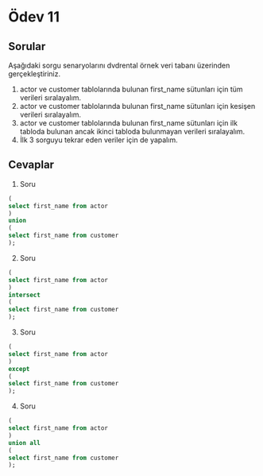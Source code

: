 # Ödev 11

## Sorular

Aşağıdaki sorgu senaryolarını dvdrental örnek veri tabanı üzerinden gerçekleştiriniz.

1. actor ve customer tablolarında bulunan first_name sütunları için tüm verileri sıralayalım.
2. actor ve customer tablolarında bulunan first_name sütunları için kesişen verileri sıralayalım.
3. actor ve customer tablolarında bulunan first_name sütunları için ilk tabloda bulunan ancak ikinci tabloda bulunmayan verileri sıralayalım.
4. İlk 3 sorguyu tekrar eden veriler için de yapalım.

## Cevaplar

1. Soru
``` sql
(
select first_name from actor
)
union
(
select first_name from customer
);
```
2. Soru
``` sql
(
select first_name from actor
)
intersect
(
select first_name from customer
);
```
 3. Soru
 ``` sql
(
select first_name from actor
)
except
(
select first_name from customer
);
```
 4. Soru
``` sql
(
select first_name from actor
)
union all
(
select first_name from customer
);
```










